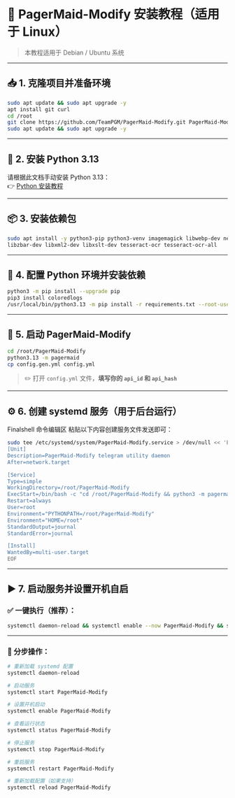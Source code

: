 
# 🚀 PagerMaid-Modify 安装教程（适用于 Linux）

> 本教程适用于 Debian / Ubuntu 系统

---

## 📥 1. 克隆项目并准备环境

```bash
sudo apt update && sudo apt upgrade -y
apt install git curl
cd /root
git clone https://github.com/TeamPGM/PagerMaid-Modify.git PagerMaid-Modify && cd PagerMaid-Modify
sudo apt update && sudo apt upgrade -y
```

---

## 🐍 2. 安装 Python 3.13

请根据此文档手动安装 Python 3.13：  
👉 [Python 安装教程](https://github.com/EAlyce/conf/blob/main/Linux/Python_install.md)

---

## 📦 3. 安装依赖包

```bash
sudo apt install -y python3-pip python3-venv imagemagick libwebp-dev neofetch \
libzbar-dev libxml2-dev libxslt-dev tesseract-ocr tesseract-ocr-all
```

---

## 🔧 4. 配置 Python 环境并安装依赖

```bash
python3 -m pip install --upgrade pip
pip3 install coloredlogs
/usr/local/bin/python3.13 -m pip install -r requirements.txt --root-user-action=ignore
```

---

## 🚦 5. 启动 PagerMaid-Modify

```bash
cd /root/PagerMaid-Modify
python3.13 -m pagermaid
cp config.gen.yml config.yml
```

> ✏️ 打开 `config.yml` 文件，**填写你的 `api_id` 和 `api_hash`**

---

## ⚙️ 6. 创建 systemd 服务（用于后台运行）

Finalshell 命令编辑区 粘贴以下内容创建服务文件发送即可：

```bash
sudo tee /etc/systemd/system/PagerMaid-Modify.service > /dev/null << 'EOF'
[Unit]
Description=PagerMaid-Modify telegram utility daemon
After=network.target

[Service]
Type=simple
WorkingDirectory=/root/PagerMaid-Modify
ExecStart=/bin/bash -c "cd /root/PagerMaid-Modify && python3 -m pagermaid"
Restart=always
User=root
Environment="PYTHONPATH=/root/PagerMaid-Modify"
Environment="HOME=/root"
StandardOutput=journal
StandardError=journal

[Install]
WantedBy=multi-user.target
EOF
```

---

## ▶️ 7. 启动服务并设置开机自启

### ✅ 一键执行（推荐）：

```bash
systemctl daemon-reload && systemctl enable --now PagerMaid-Modify && systemctl status PagerMaid-Modify
```

---

### 🧩 分步操作：

```bash
# 重新加载 systemd 配置
systemctl daemon-reload

# 启动服务
systemctl start PagerMaid-Modify

# 设置开机启动
systemctl enable PagerMaid-Modify

# 查看运行状态
systemctl status PagerMaid-Modify

# 停止服务
systemctl stop PagerMaid-Modify

# 重启服务
systemctl restart PagerMaid-Modify

# 重新加载配置（如果支持）
systemctl reload PagerMaid-Modify
```
